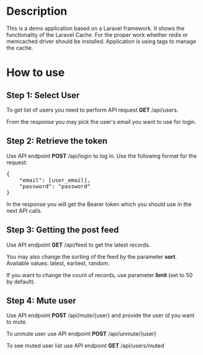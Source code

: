 # Description

This is a demo application based on a Laravel framework. It shows the functionality 
of the Laravel Cache. For the proper work whether redis or memcached driver should be installed.
Application is using tags to manage the cache.

# How to use

## Step 1: Select User

To get list of users you need to perform API request  **GET** /api/users.

From the response you may pick the user's email you want to use for login.

## Step 2: Retrieve the token

Use API endpoint **POST** /api/login to log in. Use the following format for the request:
<pre>
{
    "email": [user_email],
    "password": "password"
}   
</pre>

In the response you will get the Bearer token which you should use in the next API calls.

## Step 3: Getting the post feed

Use API endpoint **GET** /api/feed to get the latest records. 

You may also change the sorting of the feed by the parameter **sort**. 
Available values: latest, earliest, random. 

If you want to change the count of records, use parameter **limit** (set to 50 by default).

## Step 4: Mute user

Use API endpoint **POST** /api/mute/{user} and provide the user id you want to mute.

To unmute user use API endpoint **POST** /api/unmute/{user}

To see muted user list use API endpoint **GET** /api/users/muted



